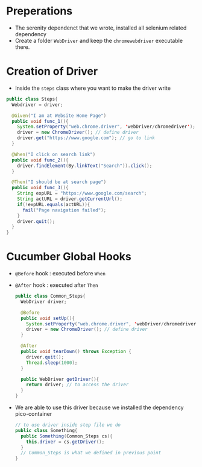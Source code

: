 # Preperations

- The serenity dependenct that we wrote, installed all selenium related dependency
- Create a folder `WebDriver` and keep the `chromewebdriver` executable there.

# Creation of Driver

- Inside the `steps` class where you want to make the driver write
 
```java
public class Steps{
  Webdriver = driver;

  @Given("I am at Website Home Page")
  public void func_1(){
    System.setProperty("web.chrome.driver", 'webDriver/chromedriver'); // second parameter is file location of driver
    driver = new ChromeDriver(); // define driver
    driver.get("https://www.google.com"); // go to link
  }

  @When("I click on search link")
  public void func_2(){
    driver.findElement(By.linkText("Search")).click();
  }

  @Then("I should be at search page")
  public void func_3(){
    String expURL = "https://www.google.com/search";
    String actURL = driver.getCurrentUrl();
    if(!expURL.equals(actURL)){
      fail("Page navigation failed");
    }
    driver.quit();
  }
}
```
# Cucumber Global Hooks 

- `@Before` hook : executed before `When`

- `@After` hook : executed after `Then`
  ```java
  public class Common_Steps{
    WebDriver driver;

    @Before
    public void setUp(){
      System.setProperty("web.chrome.driver", 'webDriver/chromedriver'); // second parameter is file location of driver
      driver = new ChromeDriver(); // define driver
    }

    @After
    public void tearDown() throws Exception {
      driver.quit();
      Thread.sleep(1000);
    }

    public WebDriver getDriver(){
      return driver; // to access the driver
    }
  }
  ```
- We are able to use this driver because we installed the dependency pico-container

  ```java
  // to use driver inside step file we do 
  public class Something{
    public Something(Common_Steps cs){
      this.driver = cs.getDriver();
    }
    // Common_Steps is what we defined in previous point 
  }
  ```
